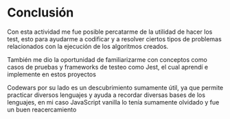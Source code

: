 
# Conclusión  
Con esta actividad me fue posible percatarme de la utilidad de hacer los test, esto para ayudarme a codificar y a resolver ciertos tipos de problemas relacionados con la ejecución de los algoritmos creados.

También me dio la oportunidad de familiarizarme con conceptos como casos de pruebas y frameworks de testeo como Jest, el cual aprendí e implemente en estos proyectos

Codewars por su lado es un descubrimiento sumamente útil, ya que permite practicar diversos lenguajes y ayuda a recordar diversas bases de los lenguajes, en mi caso JavaScript vanilla lo tenía sumamente olvidado y fue un buen reacercamiento
